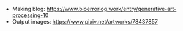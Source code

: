 - Making blog: https://www.bioerrorlog.work/entry/generative-art-processing-10
- Output images: https://www.pixiv.net/artworks/78437857